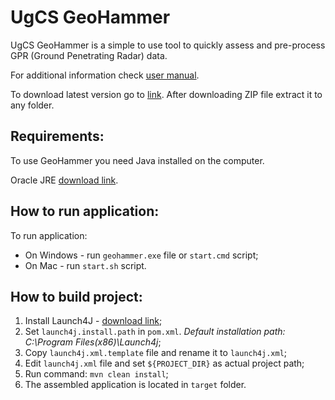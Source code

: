 # UgCS GeoHammer

UgCS GeoHammer is a simple to use tool to quickly assess and pre-process GPR (Ground Penetrating Radar) data.

For additional information check [user manual](https://github.com/ugcs/UgCS-GeoHammer/wiki).

To download latest version go to [link](https://github.com/ugcs/UgCS-GeoHammer/releases). After downloading ZIP file extract it to any folder.

## Requirements:
To use GeoHammer you need Java installed on the computer.

Oracle JRE [download link](https://www.oracle.com/java/technologies/javase-jre8-downloads.html).

## How to run application:
To run application:
* On Windows - run `geohammer.exe` file or `start.cmd` script;
* On Mac - run `start.sh` script.

## How to build project:
1. Install Launch4J - [download link](https://sourceforge.net/projects/launch4j/files/launch4j-3/3.14/);
2. Set `launch4j.install.path` in `pom.xml`. _Default installation path: C:\Program Files(x86)\Launch4j_;
3. Copy `launch4j.xml.template` file and rename it to `launch4j.xml`;
4. Edit `launch4j.xml` file and set `${PROJECT_DIR}` as actual project path;
5. Run command: `mvn clean install`;
6. The assembled application is located in `target` folder.